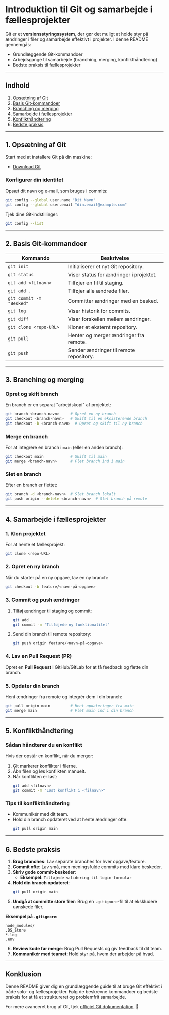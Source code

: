 # **Introduktion til Git og samarbejde i fællesprojekter**

Git er et **versionsstyringssystem**, der gør det muligt at holde styr på ændringer i filer og samarbejde effektivt i projekter. I denne README gennemgås:

- Grundlæggende Git-kommandoer
- Arbejdsgange til samarbejde (branching, merging, konflikthåndtering)
- Bedste praksis til fællesprojekter

---

## **Indhold**

1. [Opsætning af Git](#opsætning-af-git)
2. [Basis Git-kommandoer](#basis-git-kommandoer)
3. [Branching og merging](#branching-og-merging)
4. [Samarbejde i fællesprojekter](#samarbejde-i-fællesprojekter)
5. [Konflikthåndtering](#konflikthåndtering)
6. [Bedste praksis](#bedste-praksis)

---

## **1. Opsætning af Git**

Start med at installere Git på din maskine:

- [Download Git](https://git-scm.com/)

### **Konfigurer din identitet**

Opsæt dit navn og e-mail, som bruges i commits:

```bash
git config --global user.name "Dit Navn"
git config --global user.email "din.email@example.com"
```

Tjek dine Git-indstillinger:

```bash
git config --list
```

---

## **2. Basis Git-kommandoer**

| **Kommando**             | **Beskrivelse**                         |
| ------------------------ | --------------------------------------- |
| `git init`               | Initialiserer et nyt Git repository.    |
| `git status`             | Viser status for ændringer i projektet. |
| `git add <filnavn>`      | Tilføjer en fil til staging.            |
| `git add .`              | Tilføjer alle ændrede filer.            |
| `git commit -m "Besked"` | Committer ændringer med en besked.      |
| `git log`                | Viser historik for commits.             |
| `git diff`               | Viser forskellen mellem ændringer.      |
| `git clone <repo-URL>`   | Kloner et eksternt repository.          |
| `git pull`               | Henter og merger ændringer fra remote.  |
| `git push`               | Sender ændringer til remote repository. |

---

## **3. Branching og merging**

### **Opret og skift branch**

En branch er en separat "arbejdskopi" af projektet:

```bash
git branch <branch-navn>     # Opret en ny branch
git checkout <branch-navn>   # Skift til en eksisterende branch
git checkout -b <branch-navn>  # Opret og skift til ny branch
```

### **Merge en branch**

For at integrere en branch i `main` (eller en anden branch):

```bash
git checkout main            # Skift til main
git merge <branch-navn>      # Flet branch ind i main
```

### **Slet en branch**

Efter en branch er flettet:

```bash
git branch -d <branch-navn>  # Slet branch lokalt
git push origin --delete <branch-navn>  # Slet branch på remote
```

---

## **4. Samarbejde i fællesprojekter**

### **1. Klon projektet**

For at hente et fællesprojekt:

```bash
git clone <repo-URL>
```

### **2. Opret en ny branch**

Når du starter på en ny opgave, lav en ny branch:

```bash
git checkout -b feature/<navn-på-opgave>
```

### **3. Commit og push ændringer**

1. Tilføj ændringer til staging og commit:

   ```bash
   git add .
   git commit -m "Tilføjede ny funktionalitet"
   ```

2. Send din branch til remote repository:
   ```bash
   git push origin feature/<navn-på-opgave>
   ```

### **4. Lav en Pull Request (PR)**

Opret en **Pull Request** i GitHub/GitLab for at få feedback og flette din branch.

### **5. Opdater din branch**

Hent ændringer fra remote og integrér dem i din branch:

```bash
git pull origin main         # Hent opdateringer fra main
git merge main               # Flet main ind i din branch
```

---

## **5. Konflikthåndtering**

### **Sådan håndterer du en konflikt**

Hvis der opstår en konflikt, når du merger:

1. Git markerer konflikter i filerne.
2. Åbn filen og løs konflikten manuelt.
3. Når konflikten er løst:
   ```bash
   git add <filnavn>
   git commit -m "Løst konflikt i <filnavn>"
   ```

### **Tips til konflikthåndtering**

- Kommunikér med dit team.
- Hold din branch opdateret ved at hente ændringer ofte:
  ```bash
  git pull origin main
  ```

---

## **6. Bedste praksis**

1. **Brug branches**: Lav separate branches for hver opgave/feature.
2. **Commit ofte**: Lav små, men meningsfulde commits med klare beskeder.
3. **Skriv gode commit-beskeder**:
   - **Eksempel**: `Tilføjede validering til login-formular`
4. **Hold din branch opdateret**:
   ```bash
   git pull origin main
   ```
5. **Undgå at committe store filer**: Brug en `.gitignore`-fil til at ekskludere uønskede filer.

**Eksempel på `.gitignore`:**

```
node_modules/
.DS_Store
*.log
.env
```

6. **Review kode før merge**: Brug Pull Requests og giv feedback til dit team.
7. **Kommunikér med teamet**: Hold styr på, hvem der arbejder på hvad.

---

## **Konklusion**

Denne README giver dig en grundlæggende guide til at bruge Git effektivt i både solo- og fællesprojekter. Følg de beskrevne kommandoer og bedste praksis for at få et struktureret og problemfrit samarbejde.

For mere avanceret brug af Git, tjek [officiel Git dokumentation](https://git-scm.com/doc). 🚀
